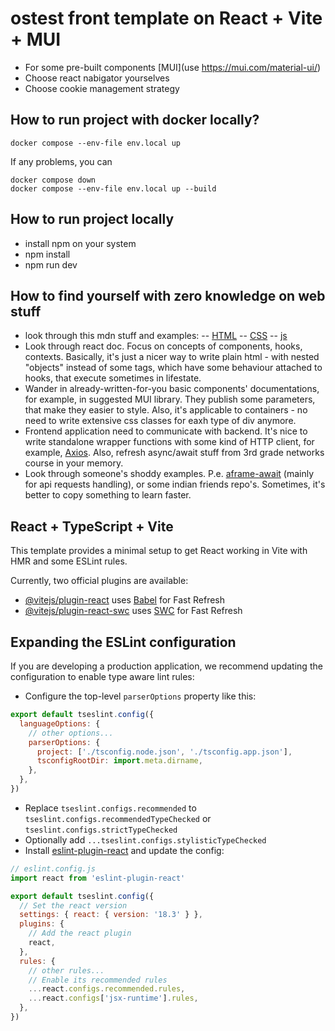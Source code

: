 # ostest front template on React + Vite + MUI

- For some pre-built components [MUI](use https://mui.com/material-ui/)
- Choose react nabigator yourselves
- Choose cookie management strategy

## How to run project with docker locally?
`docker compose --env-file env.local up`

If any problems, you can 
```
docker compose down
docker compose --env-file env.local up --build
```

## How to run project locally

- install npm on your system
- npm install
- npm run dev

## How to find yourself with zero knowledge on web stuff

- look through this mdn stuff and examples:
-- [HTML](https://developer.mozilla.org/ru/docs/Learn/Getting_started_with_the_web/HTML_basics)
-- [CSS](https://developer.mozilla.org/ru/docs/Learn/Getting_started_with_the_web/CSS_basics)
-- [js](https://developer.mozilla.org/ru/docs/Learn/Getting_started_with_the_web/JavaScript_basics)
- Look through react doc. Focus on concepts of components, hooks, contexts. Basically, it's just a nicer way to write plain html - with nested "objects" instead of some tags, which have some behaviour attached to hooks, that execute sometimes in lifestate.
- Wander in already-written-for-you basic components' documentations, for example, in suggested MUI library. They publish some parameters, that make they easier to style. Also, it's applicable to containers - no need to write extensive css classes for eaxh type of div anymore.
- Frontend application need to communicate with backend. It's nice to write standalone wrapper functions with some kind of HTTP client, for example, [Axios](https://www.geeksforgeeks.org/axios-in-react-a-guide-for-beginners/). Also, refresh async/await stuff from 3rd grade networks course in your memory.
- Look through someone's shoddy examples. P.e. [aframe-await](https://github.com/ultimatehikari-networks/aframe-await) (mainly for api requests handling), or some indian friends repo's. Sometimes, it's better to copy something to learn faster.


##  React + TypeScript + Vite

This template provides a minimal setup to get React working in Vite with HMR and some ESLint rules.

Currently, two official plugins are available:

- [@vitejs/plugin-react](https://github.com/vitejs/vite-plugin-react/blob/main/packages/plugin-react/README.md) uses [Babel](https://babeljs.io/) for Fast Refresh
- [@vitejs/plugin-react-swc](https://github.com/vitejs/vite-plugin-react-swc) uses [SWC](https://swc.rs/) for Fast Refresh

## Expanding the ESLint configuration

If you are developing a production application, we recommend updating the configuration to enable type aware lint rules:

- Configure the top-level `parserOptions` property like this:

```js
export default tseslint.config({
  languageOptions: {
    // other options...
    parserOptions: {
      project: ['./tsconfig.node.json', './tsconfig.app.json'],
      tsconfigRootDir: import.meta.dirname,
    },
  },
})
```

- Replace `tseslint.configs.recommended` to `tseslint.configs.recommendedTypeChecked` or `tseslint.configs.strictTypeChecked`
- Optionally add `...tseslint.configs.stylisticTypeChecked`
- Install [eslint-plugin-react](https://github.com/jsx-eslint/eslint-plugin-react) and update the config:

```js
// eslint.config.js
import react from 'eslint-plugin-react'

export default tseslint.config({
  // Set the react version
  settings: { react: { version: '18.3' } },
  plugins: {
    // Add the react plugin
    react,
  },
  rules: {
    // other rules...
    // Enable its recommended rules
    ...react.configs.recommended.rules,
    ...react.configs['jsx-runtime'].rules,
  },
})
```
